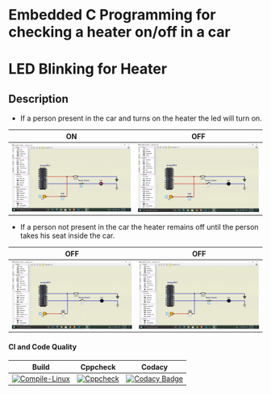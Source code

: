 # Embedded C Programming for checking a heater on/off in a car

# LED Blinking for Heater

## Description
* If a person present in the car and turns on the heater the led will turn on.

|ON|OFF|
|:--:|:--:|
|![ON](https://github.com/chetan2237/EmbSoft/blob/master/simulation/personsit_on.png)|![OFF](https://github.com/chetan2237/EmbSoft/blob/master/simulation/personsit_off.png)|

* If a person not present in the car the heater remains off until the person takes his seat inside the car.

|OFF|OFF|
|:--:|:--:|
|![ON](https://github.com/chetan2237/EmbSoft/blob/master/simulation/person_not_present_off.png)|![OFF](https://github.com/chetan2237/EmbSoft/blob/master/simulation/person_not_present_off_2.png)|


#### CI and Code Quality

|Build|Cppcheck|Codacy|
|:--:|:--:|:--:|
|[![Compile-Linux](https://github.com/chetan2237/EmbSoft/actions/workflows/Compile.yml/badge.svg)](https://github.com/chetan2237/EmbSoft/actions/workflows/Compile.yml)|[![Cppcheck](https://github.com/chetan2237/EmbSoft/actions/workflows/CodeQulaity.yml/badge.svg)](https://github.com/chetan2237/EmbSoft/actions/workflows/CodeQulaity.yml)|[![Codacy Badge](https://app.codacy.com/project/badge/Grade/412943296f9b4624ab396f436d71606c)](https://www.codacy.com/gh/chetan2237/EmbSoft/dashboard?utm_source=github.com&amp;utm_medium=referral&amp;utm_content=chetan2237/EmbSoft&amp;utm_campaign=Badge_Grade)

